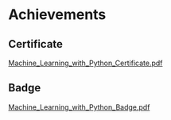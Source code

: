 

# Achievements
## Certificate
[Machine_Learning_with_Python_Certificate.pdf](https://prod-files-secure.s3.us-west-2.amazonaws.com/03e82b26-cccb-4906-bb56-adabcbdc0655/0f35a87e-0c16-48ac-af62-4e4cc34c6a19/Machine_Learning_with_Python_Certificate.pdf?X-Amz-Algorithm=AWS4-HMAC-SHA256&X-Amz-Content-Sha256=UNSIGNED-PAYLOAD&X-Amz-Credential=ASIAZI2LB466YUHUKMGZ%2F20250129%2Fus-west-2%2Fs3%2Faws4_request&X-Amz-Date=20250129T141333Z&X-Amz-Expires=3600&X-Amz-Security-Token=IQoJb3JpZ2luX2VjEIb%2F%2F%2F%2F%2F%2F%2F%2F%2F%2FwEaCXVzLXdlc3QtMiJHMEUCIF0WWomNJvWt7jaAvcIn0zcDUQWYZ7R89k%2Fp0jTX7dQbAiEA0Wxghe6SSUrAiVXUmLK9pcJocrBCRSuqMUQyeXbLmKkqiAQIj%2F%2F%2F%2F%2F%2F%2F%2F%2F%2F%2FARAAGgw2Mzc0MjMxODM4MDUiDGVkOOvjZELCus1MwSrcA7PTWjFjAYSh4b6ZnHRzCrQX1XUmLinPMvQwePugs3wDU%2B5D1OhXIn5j07TLZWV7GRbwEwmExnKwNRUzxvz%2FeZnlFs1CvOfkY39eIzi%2FjuR%2FyVlbcfxxg1Gx89Wlf3Qb4fSb2Bv0biMzgBrp5HxJ6BhrZTKlx7bZVRdbU10d%2B%2BXhSWHJQ6Dh3lrL7kfkc04e5o06K1YMUB7NxkKkl0KF3nuGtj6VHZRTTiAywEA9spDNpEpJvh4QURiMu%2Ba3tPqwafBvbk9ajKjsyv798U8k8CFHQUj7LDYD%2BGbB53Qrt9jG53vsr2X%2FKkzxOQZ%2BymV7TxCcDjI3EhcuocTmTvs%2B%2B8wlohNYKBd6exigddgVTDVdFMdp02jNTWzTeG9Axpz2HzHujB8cjITR3u6mADxZOjPdcYVKx%2FXWK5AfClf5%2FrgGiWG9w11%2BbpxB1PCyMk3MzR0ZuWepwO%2BJ1jC%2BXHCQQ%2B%2FEPipZlmcnehzcijU7FVye2V5is4SneL1nI4L56vFzk%2B0430t1otBzV3%2FU4h4ZH%2BiBdVPDkOnSPyKp1WBsxYgf9wAWEA48VzlpBKgQGKkGCiAMA0J5PtF9sezZMQXUyluhU7vQezs6Dl0wf%2B2%2Fvakq6VoiV%2FwkHMkBvrZiMP%2Fm6LwGOqUByW09S4hZnIwnwGsPPFCy%2FhM98sHEVbMEVGblWrOqG8NY%2Ft2JiWSaAcpTfz%2BNRSHaSK3v2kenET70wLv7lWWLxTkcBgr%2BWBc80yulFGr7sAS5FOVpD0OD8w%2FygkPRJ9E1vTsgQK6aPai3dTHIYVYKabP6nqv1y0JjWtkjkDELy5bK%2FpZWfFFy%2BF9JX90qWFql9%2BqUoggOaL0Pk0QlT7vDpyMUc2wK&X-Amz-Signature=a731124cd6122ddfd046cb05cbabd97077129598bcf2bcc1babe249da2eaea35&X-Amz-SignedHeaders=host&x-id=GetObject)
## Badge
[Machine_Learning_with_Python_Badge.pdf](https://prod-files-secure.s3.us-west-2.amazonaws.com/03e82b26-cccb-4906-bb56-adabcbdc0655/ff622a22-73d6-44e3-9c7b-e89a8e61b7aa/Machine_Learning_with_Python_Badge.pdf?X-Amz-Algorithm=AWS4-HMAC-SHA256&X-Amz-Content-Sha256=UNSIGNED-PAYLOAD&X-Amz-Credential=ASIAZI2LB466YUHUKMGZ%2F20250129%2Fus-west-2%2Fs3%2Faws4_request&X-Amz-Date=20250129T141333Z&X-Amz-Expires=3600&X-Amz-Security-Token=IQoJb3JpZ2luX2VjEIb%2F%2F%2F%2F%2F%2F%2F%2F%2F%2FwEaCXVzLXdlc3QtMiJHMEUCIF0WWomNJvWt7jaAvcIn0zcDUQWYZ7R89k%2Fp0jTX7dQbAiEA0Wxghe6SSUrAiVXUmLK9pcJocrBCRSuqMUQyeXbLmKkqiAQIj%2F%2F%2F%2F%2F%2F%2F%2F%2F%2F%2FARAAGgw2Mzc0MjMxODM4MDUiDGVkOOvjZELCus1MwSrcA7PTWjFjAYSh4b6ZnHRzCrQX1XUmLinPMvQwePugs3wDU%2B5D1OhXIn5j07TLZWV7GRbwEwmExnKwNRUzxvz%2FeZnlFs1CvOfkY39eIzi%2FjuR%2FyVlbcfxxg1Gx89Wlf3Qb4fSb2Bv0biMzgBrp5HxJ6BhrZTKlx7bZVRdbU10d%2B%2BXhSWHJQ6Dh3lrL7kfkc04e5o06K1YMUB7NxkKkl0KF3nuGtj6VHZRTTiAywEA9spDNpEpJvh4QURiMu%2Ba3tPqwafBvbk9ajKjsyv798U8k8CFHQUj7LDYD%2BGbB53Qrt9jG53vsr2X%2FKkzxOQZ%2BymV7TxCcDjI3EhcuocTmTvs%2B%2B8wlohNYKBd6exigddgVTDVdFMdp02jNTWzTeG9Axpz2HzHujB8cjITR3u6mADxZOjPdcYVKx%2FXWK5AfClf5%2FrgGiWG9w11%2BbpxB1PCyMk3MzR0ZuWepwO%2BJ1jC%2BXHCQQ%2B%2FEPipZlmcnehzcijU7FVye2V5is4SneL1nI4L56vFzk%2B0430t1otBzV3%2FU4h4ZH%2BiBdVPDkOnSPyKp1WBsxYgf9wAWEA48VzlpBKgQGKkGCiAMA0J5PtF9sezZMQXUyluhU7vQezs6Dl0wf%2B2%2Fvakq6VoiV%2FwkHMkBvrZiMP%2Fm6LwGOqUByW09S4hZnIwnwGsPPFCy%2FhM98sHEVbMEVGblWrOqG8NY%2Ft2JiWSaAcpTfz%2BNRSHaSK3v2kenET70wLv7lWWLxTkcBgr%2BWBc80yulFGr7sAS5FOVpD0OD8w%2FygkPRJ9E1vTsgQK6aPai3dTHIYVYKabP6nqv1y0JjWtkjkDELy5bK%2FpZWfFFy%2BF9JX90qWFql9%2BqUoggOaL0Pk0QlT7vDpyMUc2wK&X-Amz-Signature=e43866c4308a135d8cf734ee9be5f122ddd1975cb448b72c3fc20680e6352733&X-Amz-SignedHeaders=host&x-id=GetObject)